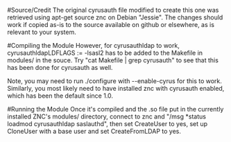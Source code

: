 #Source/Credit
The original cyrusauth file modified to create this one was retrieved using
apt-get source znc on Debian "Jessie". The changes should work if copied as-is
to the source available on github or elsewhere, as is relevant to your system.

#Compiling the Module
However, for cyrusauthldap to work, cyrusauthldapLDFLAGS := -lsasl2 has to be
added to the Makefile in modules/ in the souce. Try "cat Makefile | grep
cyrusauth" to see that this has been done for cyrusauth as well.

Note, you may need to run ./configure with --enable-cyrus for this to work.
Similarly, you most likely need to have installed znc with cyrusauth enabled,
which has been the default since 1.0.

#Running the Module
Once it's compiled and the .so file put in the currently installed ZNC's
modules/ directory, connect to znc and "/msg *status loadmod cyrusauthldap
saslauthd", then set CreateUser to yes, set up CloneUser with a base user and
set CreateFromLDAP to yes.
